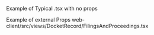 Example of Typical .tsx with no props

Example of external Props
web-client/src/views/DocketRecord/FilingsAndProceedings.tsx